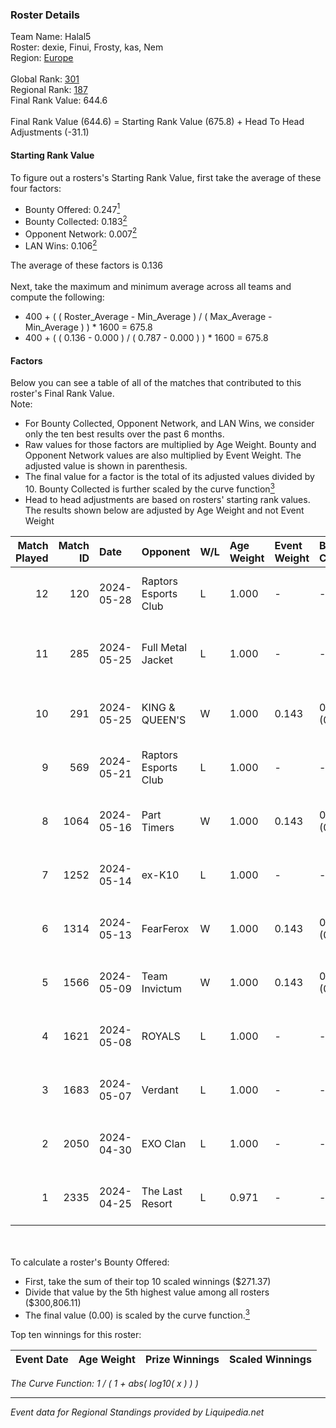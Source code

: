 ### Roster Details<br />
Team Name: Halal5<br />
Roster: dexie, Finui, Frosty, kas, Nem<br />
Region: [Europe]( ../standings_europe.md)<br />
<br />
Global Rank: [301](../standings_global.md)<br />
Regional Rank: [187]( ../standings_europe.md)<br />
Final Rank Value:  644.6<br />
<br />
Final Rank Value (644.6) = Starting Rank Value (675.8) + Head To Head Adjustments (-31.1)<br />

#### Starting Rank Value<br />
To figure out a rosters's Starting Rank Value, first take the average of these four factors:<br />
- Bounty Offered: 0.247[<sup>1</sup>](#table2)
- Bounty Collected: 0.183[<sup>2</sup>](#table1)
- Opponent Network: 0.007[<sup>2</sup>](#table1)
- LAN Wins: 0.106[<sup>2</sup>](#table1)

The average of these factors is 0.136<br />
<br />
Next, take the maximum and minimum average across all teams and compute the following:<br />
- 400 + ( ( Roster_Average - Min_Average ) / ( Max_Average - Min_Average ) ) * 1600 = 675.8
- 400 + ( ( 0.136 - 0.000 ) / ( 0.787 - 0.000 ) ) * 1600 = 675.8


#### Factors<br />
Below you can see a table of all of the matches that contributed to this roster's Final Rank Value.<br />
Note:<br />

- For Bounty Collected, Opponent Network, and LAN Wins, we consider only the ten best results over the past 6 months.
- Raw values for those factors are multiplied by Age Weight. Bounty and Opponent Network values are also multiplied by Event Weight. The adjusted value is shown in parenthesis.
- The final value for a factor is the total of its adjusted values divided by 10. Bounty Collected is further scaled by the curve function[<sup>3</sup>](#curveFunction)
- Head to head adjustments are based on rosters' starting rank values. The results shown below are adjusted by Age Weight and not Event Weight
<span id="table1"></span><br />


| Match Played | Match ID | Date       | Opponent             | W/L | Age Weight | Event Weight | Bounty Collected | Opponent Network | LAN Wins  | H2H Adj. | Roster                             |
| -: | -: | :- | :- | :- | :- | :- | :- | :- | :- | -: | :- |
|           12 |      120 | 2024-05-28 | Raptors Esports Club | L   | 1.000      | -            | -                | -                | -         |    -9.96 | dexie, Finui, Frosty, kas, Nem     |
|           11 |      285 | 2024-05-25 | Full Metal Jacket    | L   | 1.000      | -            | -                | -                | -         |   -12.28 | Aza, churley, Jackmon, lemowel, N8 |
|           10 |      291 | 2024-05-25 | KING & QUEEN'S       | W   | 1.000      | 0.143        | 0.000 (0.000)    | 0.000 (0.000)    | 1 (1.000) |     5.77 | dexie, dragSy, JamesBT, kas, Nem   |
|            9 |      569 | 2024-05-21 | Raptors Esports Club | L   | 1.000      | -            | -                | -                | -         |   -10.55 | dexie, Finui, Frosty, kas, Nem     |
|            8 |     1064 | 2024-05-16 | Part Timers          | W   | 1.000      | 0.143        | 0.001 (0.000)    | 0.218 (0.031)    | 0 (0.000) |    16.68 | dexie, Finui, Frosty, kas, Nem     |
|            7 |     1252 | 2024-05-14 | ex-K10               | L   | 1.000      | -            | -                | -                | -         |   -11.39 | dexie, Finui, Frosty, kas, Nem     |
|            6 |     1314 | 2024-05-13 | FearFerox            | W   | 1.000      | 0.143        | 0.001 (0.000)    | 0.101 (0.014)    | 0 (0.000) |    14.71 | dexie, Finui, Frosty, kas, Nem     |
|            5 |     1566 | 2024-05-09 | Team Invictum        | W   | 1.000      | 0.143        | 0.000 (0.000)    | 0.175 (0.025)    | 0 (0.000) |    17.21 | dexie, Finui, Frosty, kas, Nem     |
|            4 |     1621 | 2024-05-08 | ROYALS               | L   | 1.000      | -            | -                | -                | -         |   -14.47 | dexie, Finui, Frosty, kas, Nem     |
|            3 |     1683 | 2024-05-07 | Verdant              | L   | 1.000      | -            | -                | -                | -         |    -6.94 | dexie, Finui, Frosty, kas, Nem     |
|            2 |     2050 | 2024-04-30 | EXO Clan             | L   | 1.000      | -            | -                | -                | -         |    -4.31 | dexie, Finui, Frosty, kas, Nem     |
|            1 |     2335 | 2024-04-25 | The Last Resort      | L   | 0.971      | -            | -                | -                | -         |   -15.61 | dexie, Finui, Frosty, kas, Nem     |

<br />
<span id="table2"></span><br />
To calculate a roster's Bounty Offered:<br />

- First, take the sum of their top 10 scaled winnings ($271.37)
- Divide that value by the 5th highest value among all rosters ($300,806.11)
- The final value (0.00) is scaled by the curve function.[<sup>3</sup>](#curveFunction)

Top ten winnings for this roster:<br />

| Event Date | Age Weight | Prize Winnings | Scaled Winnings |
| :- | -: | :- | :- |


<span id="curveFunction"></span>_The Curve Function: 1 / ( 1 + abs( log10( x ) ) )_<br />

---
_Event data for Regional Standings provided by Liquipedia.net_<br />
